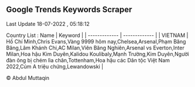 

## Google Trends Keywords Scraper 
 
Last Update 18-07-2022 , 05:18:12

Country List :
 Name  | Keyword |
| ------------- | ------------- |
| VIETNAM | Hồ Chí Minh,Chris Evans,Vàng 9999 hôm nay,Chelsea,Arsenal,Phạm Băng Băng,Lâm Khánh Chi,AC Milan,Viên Băng Nghiên,Arsenal vs Everton,Inter Milan,Hoa hậu Kim Duyên,Kalidou Koulibaly,Mạnh Trường,Kim Duyên,Người đàn ông bị chém lìa chân,Tottenham,Hoa hậu các Dân tộc Việt Nam 2022,Cúm A triệu chứng,Lewandowski |



© Abdul Muttaqin 
